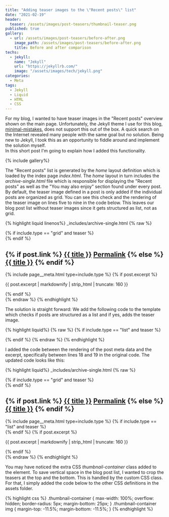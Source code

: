 ```yaml
---
title: "Adding teaser images to the \"Recent posts\" list"
date: "2021-02-19"
header:
  teaser: /assets/images/post-teasers/thumbnail-teaser.png
published: true
gallery:
  - url: /assets/images/post-teasers/before-after.png
    image_path: /assets/images/post-teasers/before-after.png
    title: Before and after comparison
techs:
  - jekyll:
    name: "Jekyll"
    url: "https://jekyllrb.com/"
    image: "/assets/images/tech/jekyll.png"
categories:
  - Meta
tags:
  - Jekyll
  - Liquid
  - HTML
  - CSS
---
```


For my blog, I wanted to have teaser images in the "Recent posts" overview shown on
the main page.
Unfortunately, the Jekyll theme I use for this blog,
[minimal-mistakes](https://github.com/mmistakes/minimal-mistakes), does not
support this out of the box. A quick search on the Internet revealed many people
with the same goal but no solution. Being new to Jekyll, I took
this as an opportunity to fiddle around and implement the solution myself.  
In this short post I'm going to explain how I added this
functionality.

{% include gallery%}

The "Recent posts" list is generated by the *home* layout definition which is loaded by the
index page *index.html*. The *home* layout in turn includes the
*archive-single.html* file which is responsible for displaying the "Recent
posts" as well as the "You may also enjoy" section found under every post. By
default, the teaser image defined in a post is only added if the individual posts
are organized as grid. You can see this check and the rendering of the
teaser image on lines five to nine in the code below. This leaves our blog post list without teaser images since it gets
structured as list, not as grid.

{% highlight liquid linenos%}
_includes/archive-single.html
{% raw %}
<div class="{{ include.type | default: 'list' }}__item">
  <article class="archive__item" itemscope itemtype="https://schema.org/CreativeWork">
    {% if include.type == "grid" and teaser %}
    <div class="archive__item-teaser">
      <img src="{{ teaser | relative_url }}" alt="">
    </div>
    {% endif %}
    <h2 class="archive__item-title no_toc" itemprop="headline">
      {% if post.link %}
      <a href="{{ post.link }}">{{ title }}</a> <a href="{{ post.url | relative_url }}" rel="permalink"><i
          class="fas fa-link" aria-hidden="true" title="permalink"></i><span class="sr-only">Permalink</span></a>
      {% else %}
      <a href="{{ post.url | relative_url }}" rel="permalink">{{ title }}</a>
      {% endif %}
    </h2>
    {% include page__meta.html type=include.type %}
    {% if post.excerpt %}<p class="archive__item-excerpt" itemprop="description">{{ post.excerpt | markdownify |
      strip_html | truncate: 160 }}</p>{% endif %}
  </article>
</div>
{% endraw %}
{% endhighlight %}

The solution is straight forward: We add the following code to the template
which checks if posts are structured as a list and if yes, adds the teaser image.

{% highlight liquid%}
{% raw %}
{% if include.type == "list" and teaser %}
    <div class="thumbnail-container">
      <img src="{{ teaser | relative_url }}" alt="">
    </div>
{% endif %}
{% endraw %}
{% endhighlight %}

I added the code between the rendering of the post meta data and the excerpt,
specifically between lines 18 and 19 in the original code. The updated code
looks like this:

{% highlight liquid%}
_includes/archive-single.html
{% raw %}
<div class="{{ include.type | default: 'list' }}__item">
  <article class="archive__item" itemscope itemtype="https://schema.org/CreativeWork">
    {% if include.type == "grid" and teaser %}
    <div class="archive__item-teaser">
      <img src="{{ teaser | relative_url }}" alt="">
    </div>
    {% endif %}
    <h2 class="archive__item-title no_toc" itemprop="headline">
      {% if post.link %}
      <a href="{{ post.link }}">{{ title }}</a> <a href="{{ post.url | relative_url }}" rel="permalink"><i
          class="fas fa-link" aria-hidden="true" title="permalink"></i><span class="sr-only">Permalink</span></a>
      {% else %}
      <a href="{{ post.url | relative_url }}" rel="permalink">{{ title }}</a>
      {% endif %}
    </h2>
    {% include page__meta.html type=include.type %}
    {% if include.type == "list" and teaser %}
    <div class="thumbnail-container">
      <img src="{{ teaser | relative_url }}" alt="">
    </div>
    {% endif %}
    {% if post.excerpt %}<p class="archive__item-excerpt" itemprop="description">{{ post.excerpt | markdownify |
      strip_html | truncate: 160 }}</p>{% endif %}
  </article>
</div>
{% endraw %}
{% endhighlight %}

You may have noticed the extra CSS *thumbnail-container* class added to the
element. To save vertical space in the blog post list, I wanted to crop the
teasers at the top and the bottom. This is handled by the custom CSS class.
For that, I simply added the code below to the other CSS
definitions in the assets folder.

{% highlight css %}
.thumbnail-container {
    max-width: 100%;
    overflow: hidden;
    border-radius: 5px;
    margin-bottom: 25px;
}
.thumbnail-container img {
    margin-top: -11.5%;
    margin-bottom: -11.5%;
}
{% endhighlight %}